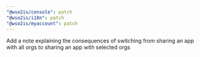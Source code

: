 ```yaml
---
"@wso2is/console": patch
"@wso2is/i18n": patch
"@wso2is/myaccount": patch
---
```


Add a note explaining the consequences of switching from sharing an app with all orgs to sharing an app with selected orgs
